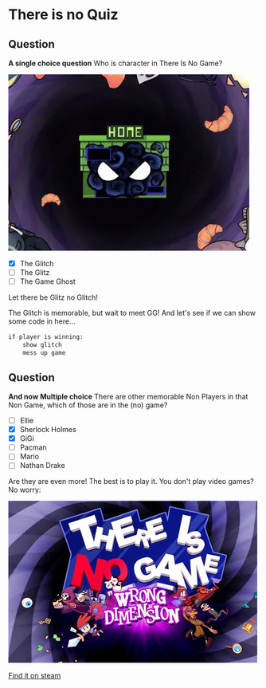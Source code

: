 # There is no Quiz

## Question

**A single choice question** Who is character in There Is No Game?

![Who is it?](/test/assets/thereisnogame_glitch.jpg)

- [X] The Glitch
- [ ] The Glitz
- [ ] The Game Ghost

Let there be Glitz no Glitch!

The Glitch is memorable, but wait to meet GG! And let's see if we can show some code in here...

```
if player is winning:
    show glitch
    mess up game
```

## Question

**And now Multiple choice** There are other memorable Non Players in that Non Game, which of those are in the (no) game? 

- [ ] Ellie
- [X] Sherlock Holmes
- [X] GiGi
- [ ] Pacman
- [ ] Mario
- [ ] Nathan Drake

Are they are even more! The best is to play it. You don't play video games? No worry:

![There is no game](/test/assets/thereisnogame_sm.jpg)

[Find it on steam](https://store.steampowered.com/app/1240210/There_Is_No_Game_Wrong_Dimension/)
